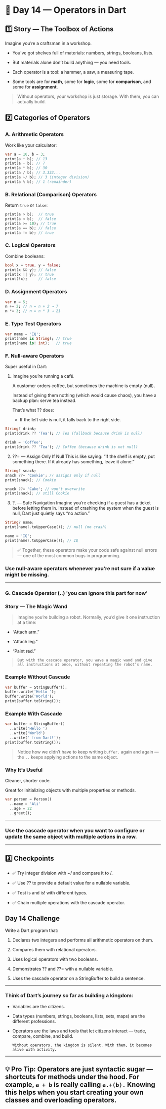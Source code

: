 # 🎯 Day 14 — Operators in Dart
## 1️⃣ Story — The Toolbox of Actions
Imagine you’re a craftsman in a workshop.

- You’ve got shelves full of materials: numbers, strings, booleans, lists.

- But materials alone don’t build anything — you need tools.

- Each operator is a tool: a hammer, a saw, a measuring tape.

- Some tools are for __math__, some for **logic**, some for **comparison**, and some for __assignment__.

>Without operators, your workshop is just storage. With them, you can actually build.

## 2️⃣ Categories of Operators

### A. Arithmetic Operators

Work like your calculator:

```dart 
var a = 10, b = 3;
print(a + b); // 13
print(a - b); // 7
print(a * b); // 30
print(a / b); // 3.333...
print(a ~/ b); // 3 (integer division)
print(a % b); // 1 (remainder)
```

### B. Relational (Comparison) Operators

Return `true` or `false`:

```dart 
print(a > b);  // true
print(a < b);  // false
print(a >= 10); // true
print(a == b); // false
print(a != b); // true
```

### C. Logical Operators

Combine booleans:

```dart 
bool x = true, y = false;
print(x && y); // false
print(x || y); // true
print(!x);     // false
```

### D. Assignment Operators

```dart
var n = 5;
n += 2; // n = n + 2 → 7
n *= 3; // n = n * 3 → 21
```

### E. Type Test Operators
```dart 
var name = 'IQ';
print(name is String); // true
print(name is! int);   // true
```

### F. Null-aware Operators

Super useful in Dart:
1. Imagine you’re running a café.

    A customer orders coffee, but sometimes the machine is empty (null).

    Instead of giving them nothing (which would cause chaos), you have a backup plan: serve tea instead.

      That’s what ?? does:

      - If the left side is null, it falls back to the right side.
```dart
String? drink;
print(drink ?? 'Tea'); // Tea (fallback because drink is null)

drink = 'Coffee';
print(drink ?? 'Tea'); // Coffee (because drink is not null)
```
2.  ??= — Assign Only If Null
This is like saying: “If the shelf is empty, put something there. If it already has something, leave it alone.”
```dart 
String? snack;
snack ??= 'Cookie'; // assigns only if null
print(snack); // Cookie

snack ??= 'Cake'; // won't overwrite
print(snack); // still Cookie
```
3. ?. — Safe Navigation
Imagine you’re checking if a guest has a ticket before letting them in. Instead of crashing the system when the guest is null, Dart just quietly says “no action.”
```dart 
String? name;
print(name?.toUpperCase()); // null (no crash)

name = 'IQ';
print(name?.toUpperCase()); // IQ
``` 
>✅ Together, these operators make your code safe against null errors — one of the most common bugs in programming.

### Use null‑aware operators whenever you’re not sure if a value might be missing.

--- 
### G. Cascade Operator (..) 'you can ignore this part for now'
### Story — The Magic Wand

>Imagine you’re building a robot. Normally, you’d give it one instruction at a time:

- “Attach arm.”

- “Attach leg.”

- “Paint red.”

>     But with the cascade operator, you wave a magic wand and give all instructions at once, without repeating the robot’s name.

### Example Without Cascade
```dart 
var buffer = StringBuffer();
buffer.write('Hello ');
buffer.write('World');
print(buffer.toString());
```
### Example With Cascade
``` dart 
var buffer = StringBuffer()
  ..write('Hello ')
  ..write('World')
  ..write(' from Dart!');
print(buffer.toString());
```
>Notice how we didn’t have to keep writing `buffer.` again and again — the `..` keeps applying actions to the same object.
### Why It’s Useful
Cleaner, shorter code.

Great for initializing objects with multiple properties or methods.
```dart 
var person = Person()
  ..name = 'Ali'
  ..age = 22
  ..greet();
```
---
### Use the cascade operator when you want to configure or update the same object with multiple actions in a row.
---
## 3️⃣ Checkpoints


- ✅ Try integer division with ~/ and compare it to /.

- ✅ Use ?? to provide a default value for a nullable variable.

- ✅ Test is and is! with different types.

- ✅ Chain multiple operations with the cascade operator.

## Day 14 Challenge
Write a Dart program that:

1. Declares two integers and performs all arithmetic operators on them.

2. Compares them with relational operators.

3. Uses logical operators with two booleans.

4. Demonstrates ?? and ??= with a nullable variable.

5. Uses the cascade operator on a StringBuffer to build a sentence.

---

### Think of Dart’s journey so far as building a kingdom:

- Variables are the citizens.

- Data types (numbers, strings, booleans, lists, sets, maps) are the different professions.

- Operators are the laws and tools that let citizens interact — trade, compare, combine, and build.

      Without operators, the kingdom is silent. With them, it becomes alive with activity.
---
## 💡 Pro Tip: Operators are just syntactic sugar — shortcuts for methods under the hood. For example, `a + b` is really calling `a.+(b).` Knowing this helps when you start creating your own classes and overloading operators.